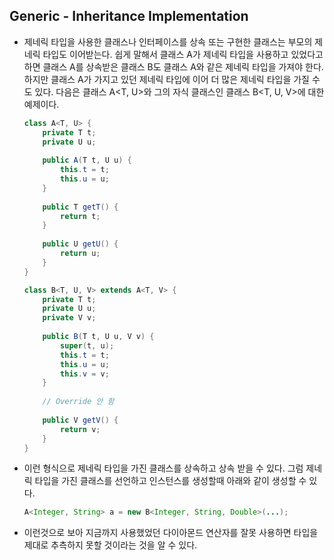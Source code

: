 ## Generic - Inheritance Implementation

- 제네릭 타입을 사용한 클래스나 인터페이스를 상속 또는 구현한 클래스는 부모의 제네릭 타입도 이어받는다.
  쉽게 말해서 클래스 A가 제네릭 타입을 사용하고 있었다고 하면
  클래스 A를 상속받은 클래스 B도 클래스 A와 같은 제네릭 타입을 가져야 한다.
  하지만 클래스 A가 가지고 있던 제네릭 타입에 이어 더 많은 제네릭 타입을 가질 수도 있다.
  다음은 클래스 A<T, U>와 그의 자식 클래스인 클래스 B<T, U, V>에 대한 예제이다.

  ```java
  class A<T, U> {
      private T t;
      private U u;
      
      public A(T t, U u) {
          this.t = t;
          this.u = u;
      }
     
      public T getT() {
          return t;
      }
      
      public U getU() {
          return u;
      }
  }
  
  class B<T, U, V> extends A<T, V> {
      private T t;
      private U u;
      private V v;
      
      public B(T t, U u, V v) {
          super(t, u);
          this.t = t;
          this.u = u;
          this.v = v;
      }
      
      // Override 안 함
      
      public V getV() {
          return v;
      }
  }
  ```

- 이런 형식으로 제네릭 타입을 가진 클래스를 상속하고 상속 받을 수 있다.
  그럼 제네릭 타입을 가진 클래스를 선언하고 인스턴스를 생성할때 아래와 같이 생성할 수 있다.

  ```java
  A<Integer, String> a = new B<Integer, String, Double>(...);
  ```

- 이런것으로 보아 지금까지 사용했었던 다이아몬드 연산자를 잘못 사용하면 타입을 제대로 추측하지 못할 것이라는 것을 알 수 있다.